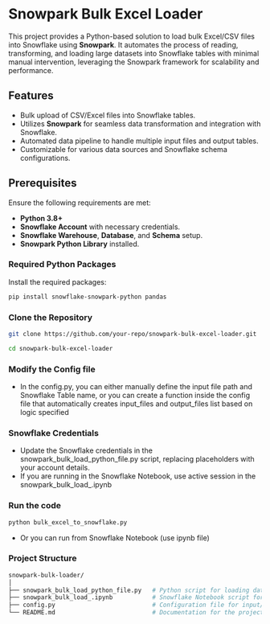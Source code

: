 # **Snowpark Bulk Excel Loader**

This project provides a Python-based solution to load bulk Excel/CSV files into Snowflake using **Snowpark**. It automates the process of reading, transforming, and loading large datasets into Snowflake tables with minimal manual intervention, leveraging the Snowpark framework for scalability and performance.

## **Features**
- Bulk upload of CSV/Excel files into Snowflake tables.
- Utilizes **Snowpark** for seamless data transformation and integration with Snowflake.
- Automated data pipeline to handle multiple input files and output tables.
- Customizable for various data sources and Snowflake schema configurations.

  
## **Prerequisites**
Ensure the following requirements are met:
- **Python 3.8+**
- **Snowflake Account** with necessary credentials.
- **Snowflake Warehouse**, **Database**, and **Schema** setup.
- **Snowpark Python Library** installed.

### **Required Python Packages**
Install the required packages:
```bash
pip install snowflake-snowpark-python pandas
```

### **Clone the Repository**
```bash
git clone https://github.com/your-repo/snowpark-bulk-excel-loader.git
```
```bash
cd snowpark-bulk-excel-loader
```

### **Modify the Config file**
- In the config.py, you can either manually define the input file path and Snowflake Table name, or you can create a function inside the config file that automatically creates input_files and output_files list based on logic specified

### **Snowflake Credentials**
- Update the Snowflake credentials in the snowpark_bulk_load_python_file.py script, replacing placeholders with your account details.
- If you are running in the Snowflake Notebook, use active session in the snowpark_bulk_load_.ipynb

### **Run the code**
```bash
python bulk_excel_to_snowflake.py
```
- Or you can run from Snowflake Notebook (use ipynb file)

### **Project Structure**
```bash
snowpark-bulk-loader/
│
├── snowpark_bulk_load_python_file.py   # Python script for loading data
├── snowpark_bulk_load_.ipynb           # Snowflake Notebook script for loading data
├── config.py                           # Configuration file for input/output and Snowflake settings
└── README.md                           # Documentation for the project
```

